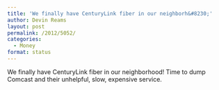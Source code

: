 ```yaml
---
title: 'We finally have CenturyLink fiber in our neighborh&#8230;'
author: Devin Reams
layout: post
permalink: /2012/5052/
categories:
  - Money
format: status
---
```

We finally have CenturyLink fiber in our neighborhood! Time to dump Comcast and their unhelpful, slow, expensive service.